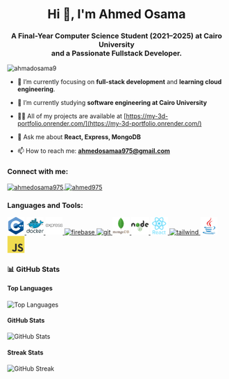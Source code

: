 <h1 align="center">Hi 👋, I'm Ahmed Osama</h1>
<h3 align="center">
  A Final-Year Computer Science Student (2021–2025) at Cairo University <br />
  and a Passionate Fullstack Developer.
</h3>

<p align="left"> 
  <img src="https://komarev.com/ghpvc/?username=ahmadosama9&label=Profile%20views&color=0e75b6&style=flat" alt="ahmadosama9" />
</p>

- 🔭 I’m currently focusing on **full-stack development** and **learning cloud engineering**.

- 🌱 I’m currently studying **software engineering at Cairo University**

- 👨‍💻 All of my projects are available at [https://my-3d-portfolio.onrender.com/](https://my-3d-portfolio.onrender.com/)

- 💬 Ask me about **React, Express, MongoDB**

- 📫 How to reach me: **ahmedosamaa975@gmail.com**

<h3 align="left">Connect with me:</h3>
<p align="left">
  <a href="https://linkedin.com/in/ahmedosama975" target="blank">
    <img align="center" src="https://raw.githubusercontent.com/rahuldkjain/github-profile-readme-generator/master/src/images/icons/Social/linked-in-alt.svg" alt="ahmedosama975" height="30" width="40" />
  </a>
  <a href="https://www.leetcode.com/ahmed975" target="blank">
    <img align="center" src="https://raw.githubusercontent.com/rahuldkjain/github-profile-readme-generator/master/src/images/icons/Social/leet-code.svg" alt="ahmed975" height="30" width="40" />
  </a>
</p>

<h3 align="left">Languages and Tools:</h3>
<p align="left"> 
  <a href="https://www.w3schools.com/cpp/" target="_blank" rel="noreferrer"> 
    <img src="https://raw.githubusercontent.com/devicons/devicon/master/icons/cplusplus/cplusplus-original.svg" alt="cplusplus" width="40" height="40"/> 
  </a> 
  <a href="https://www.docker.com/" target="_blank" rel="noreferrer"> 
    <img src="https://raw.githubusercontent.com/devicons/devicon/master/icons/docker/docker-original-wordmark.svg" alt="docker" width="40" height="40"/> 
  </a>
  <a href="https://expressjs.com" target="_blank" rel="noreferrer"> 
    <img src="https://raw.githubusercontent.com/devicons/devicon/master/icons/express/express-original-wordmark.svg" alt="express" width="40" height="40"/> 
  </a>
  <a href="https://firebase.google.com/" target="_blank" rel="noreferrer"> 
    <img src="https://www.vectorlogo.zone/logos/firebase/firebase-icon.svg" alt="firebase" width="40" height="40"/> 
  </a> 
  <a href="https://git-scm.com/" target="_blank" rel="noreferrer"> 
    <img src="https://www.vectorlogo.zone/logos/git-scm/git-scm-icon.svg" alt="git" width="40" height="40"/> 
  </a> 
  <a href="https://www.mongodb.com/" target="_blank" rel="noreferrer"> 
    <img src="https://raw.githubusercontent.com/devicons/devicon/master/icons/mongodb/mongodb-original-wordmark.svg" alt="mongodb" width="40" height="40"/> 
  </a>
  <a href="https://nodejs.org" target="_blank" rel="noreferrer"> 
    <img src="https://raw.githubusercontent.com/devicons/devicon/master/icons/nodejs/nodejs-original-wordmark.svg" alt="nodejs" width="40" height="40"/> 
  </a> 
  <a href="https://reactjs.org/" target="_blank" rel="noreferrer"> 
    <img src="https://raw.githubusercontent.com/devicons/devicon/master/icons/react/react-original-wordmark.svg" alt="react" width="40" height="40"/> 
  </a> 
  <a href="https://tailwindcss.com/" target="_blank" rel="noreferrer"> 
    <img src="https://www.vectorlogo.zone/logos/tailwindcss/tailwindcss-icon.svg" alt="tailwind" width="40" height="40"/> 
  </a>
  <a href="https://www.java.com" target="_blank" rel="noreferrer"> 
    <img src="https://raw.githubusercontent.com/devicons/devicon/master/icons/java/java-original.svg" alt="java" width="40" height="40"/> 
  </a>
  <a href="https://developer.mozilla.org/en-US/docs/Web/JavaScript" target="_blank" rel="noreferrer"> 
    <img src="https://raw.githubusercontent.com/devicons/devicon/master/icons/javascript/javascript-original.svg" alt="javascript" width="40" height="40"/> 
  </a>
</p>

### 📊 GitHub Stats

#### Top Languages
<p>
  <img align="center" src="https://github-readme-stats.vercel.app/api/top-langs/?username=ahmadosama9&layout=compact&theme=radical" alt="Top Languages" />
</p>

#### GitHub Stats
<p>
<img align="center" src="https://github-readme-stats.vercel.app/api?username=ahmadosama9&show_icons=true&theme=radical&count_private=true&include_all_commits=true&token=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" alt="GitHub Stats" />
</p>

#### Streak Stats
<p>
  <img align="center" src="https://streak-stats.demolab.com/?user=ahmadosama9&theme=radical" alt="GitHub Streak" />
</p>

